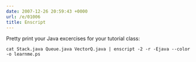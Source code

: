 ```yaml
---
date: 2007-12-26 20:59:43 +0000
url: /e/01006
title: Enscript
---
```



Pretty print your Java excercises for your tutorial class:

    cat Stack.java Queue.java VectorQ.java | enscript -2 -r -Ejava --color -o learnme.ps
